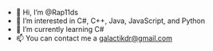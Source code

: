 - 👋 Hi, I’m @Rap11ds
- 👀 I’m interested in C#, C++, Java, JavaScript, and Python
- 🌱 I’m currently learning C#
- 📫 You can contact me a galactikdr@gmail.com

<!---
Rap11ds/Rap11ds is a ✨ special ✨ repository because its `README.md` (this file) appears on your GitHub profile.
You can click the Preview link to take a look at your changes.
--->
